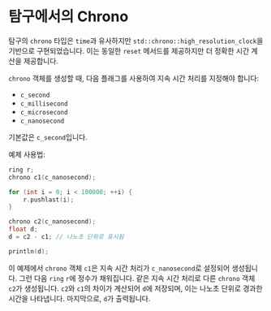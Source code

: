 # 탐구에서의 Chrono

탐구의 `chrono` 타입은 `time`과 유사하지만 `std::chrono::high_resolution_clock`을 기반으로 구현되었습니다. 이는 동일한 `reset` 메서드를 제공하지만 더 정확한 시간 계산을 제공합니다.

`chrono` 객체를 생성할 때, 다음 플래그를 사용하여 지속 시간 처리를 지정해야 합니다:
- `c_second`
- `c_millisecond`
- `c_microsecond`
- `c_nanosecond`

기본값은 `c_second`입니다.

예제 사용법:

```cpp
ring r;
chrono c1(c_nanosecond);

for (int i = 0; i < 100000; ++i) {
    r.pushlast(i);
}

chrono c2(c_nanosecond);
float d;
d = c2 - c1; // 나노초 단위로 표시됨

println(d);
```

이 예제에서 `chrono` 객체 `c1`은 지속 시간 처리가 `c_nanosecond`로 설정되어 생성됩니다. 그런 다음 `ring` `r`에 정수가 채워집니다. 같은 지속 시간 처리로 다른 `chrono` 객체 `c2`가 생성됩니다. `c2`와 `c1`의 차이가 계산되어 `d`에 저장되며, 이는 나노초 단위로 경과한 시간을 나타냅니다. 마지막으로, `d`가 출력됩니다.